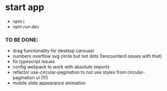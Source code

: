# start app
- npm i
- npm run dev

### TO BE DONE: 
- drag functionality for desktop carousel 
- numbers overflow svg circle but not dots (!encounterd issues with that)
- fix typescript issues
- config webpack to work with absolute imports
- refactor use-circular-pagination to not use styles from circular-pagination ui (!!!)
- mobile slide appearance animation 